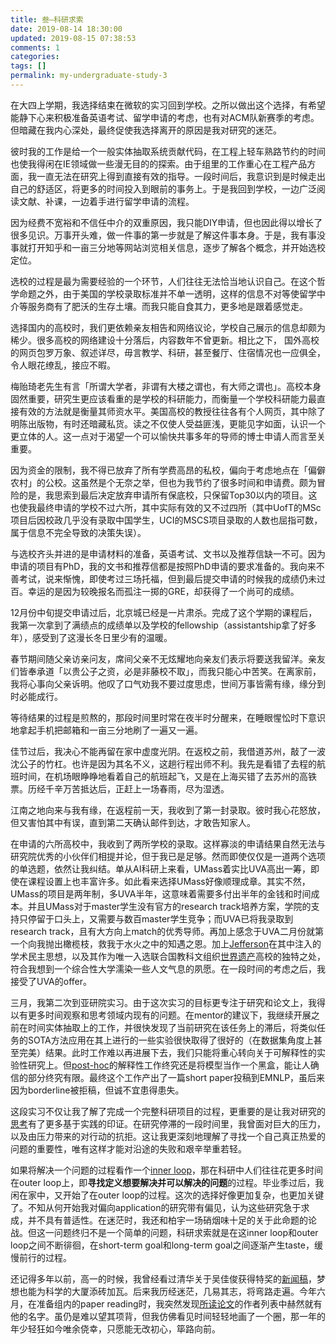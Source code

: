 ```yaml
---
title: 叁—科研求索
date: 2019-08-14 18:30:00
updated: 2019-08-15 07:38:53
comments: 1
categories: 
tags: []
permalink: my-undergraduate-study-3
---
```



在大四上学期，我选择结束在微软的实习回到学校。之所以做出这个选择，有希望能静下心来积极准备英语考试、留学申请的考虑，也有对ACM队新赛季的考虑。但暗藏在我内心深处，最终促使我选择离开的原因是我对研究的迷茫。

彼时我的工作是给一个一般实体抽取系统贡献代码，在工程上轻车熟路节约的时间也使我得闲在IE领域做一些漫无目的的探索。由于组里的工作重心在工程产品方面，我一直无法在研究上得到直接有效的指导。一段时间后，我意识到是时候走出自己的舒适区，将更多的时间投入到眼前的事务上。于是我回到学校，一边广泛阅读文献、补课，一边着手进行留学申请的流程。

因为经费不宽裕和不信任中介的双重原因，我只能DIY申请，但也因此得以增长了很多见识。万事开头难，做一件事的第一步就是了解这件事本身。于是，我有事没事就打开知乎和一亩三分地等网站浏览相关信息，逐步了解各个概念，并开始选校定位。

选校的过程是最为需要经验的一个环节，人们往往无法恰当地认识自己。在这个哲学命题之外，由于美国的学校录取标准并不单一透明，这样的信息不对等使留学中介等服务商有了肥沃的生存土壤。而我只能自食其力，更多地是跟着感觉走。

选择国内的高校时，我们更依赖亲友相告和网络议论，学校自己展示的信息却颇为稀少。很多高校的网络建设十分落后，内容数年不曾更新。相比之下， 国外高校的网页包罗万象、叙述详尽，毋言教学、科研，甚至餐厅、住宿情况也一应俱全，令人眼花缭乱，接应不暇。

梅贻琦老先生有言「所谓大学者，非谓有大楼之谓也，有大师之谓也」。高校本身固然重要，研究生更应该看重的是学校的科研能力，而衡量一个学校科研能力最直接有效的方法就是衡量其师资水平。美国高校的教授往往各有个人网页，其中除了明陈出版物，有时还暗藏私货。读之不仅使人受益匪浅，更能见字如面，认识一个更立体的人。这一点对于渴望一个可以愉快共事多年的导师的博士申请人而言至关重要。

因为资金的限制，我不得已放弃了所有学费高昂的私校，偏向于考虑地点在「偏僻农村」的公校。这虽然是个无奈之举，但也为我节约了很多时间和申请费。颇为冒险的是，我思索到最后决定放弃申请所有保底校，只保留Top30以内的项目。这也使我最终申请的学校不过六所，其中实际有效的又不过四所（其中UofT的MSc项目后因校政几乎没有录取中国学生，UCI的MSCS项目录取的人数也屈指可数，属于信息不完全导致的决策失误）。

与选校齐头并进的是申请材料的准备，英语考试、文书以及推荐信缺一不可。因为申请的项目有PhD，我的文书和推荐信都是按照PhD申请的要求准备的。我向来不善考试，说来惭愧，即使考过三场托福，但到最后提交申请的时候我的成绩仍未过百。幸运的是因为较晚报名而孤注一掷的GRE，却获得了一个尚可的成绩。

12月份中旬提交申请过后，北京城已经是一片肃杀。完成了这个学期的课程后，我第一次拿到了满绩点的成绩单以及学校的fellowship（assistantship拿了好多年），感受到了这漫长冬日里少有的温暖。

春节期间随父亲访亲问友，席间父亲不无炫耀地向亲友们表示将要送我留洋。亲友们皆奉承道「以贵公子之资，必是非藤校不取」，而我只能心中苦笑。在离家前，我将心事向父亲诉明。他叹了口气劝我不要过度思虑，世间万事皆需有缘，缘分到时必能成行。

等待结果的过程是煎熬的，那段时间里时常在夜半时分醒来，在睡眼惺忪时下意识地拿起手机把邮箱和一亩三分地刷了一遍又一遍。

佳节过后，我决心不能再留在家中虚度光阴。在返校之前，我借道苏州，敲了一波沈公子的竹杠。也许是因为其名不义，这趟行程出师不利。我先是看错了去程的航班时间，在机场眼睁睁地看着自己的航班起飞，又是在上海买错了去苏州的高铁票。历经千辛万苦抵达后，正赶上一场春雨，尽为湿透。

江南之地向来与我有缘，在返程前一天，我收到了第一封录取。彼时我心花怒放，但又害怕其中有误，直到第二天确认邮件到达，才敢告知家人。

在申请的六所高校中，我收到了两所学校的录取。这样寡淡的申请结果自然无法与研究院优秀的小伙伴们相提并论，但于我已是足够。然而即使仅仅是一道两个选项的单选题，依然让我纠结。单从AI科研上来看，UMass着实比UVA高出一筹，即使在课程设置上也丰富许多。如此看来选择UMass好像顺理成章。其实不然，UMass的项目是两年制，多UVA半年，这意味着需要多付出半年的金钱和时间成本。并且UMass对于master学生没有官方的research track培养方案，学院的支持只停留于口头上，又需要与数百master学生竞争；而UVA已将我录取到research track，且有大方向上match的优秀导师。再加上感念于UVA二月份就第一个向我抛出橄榄枝，救我于水火之中的知遇之恩。加上[Jefferson](https://en.wikipedia.org/wiki/Thomas_Jefferson#University_of_Virginia)在其中注入的学术民主思想，以及其作为唯一入选联合国教科文组织[世界遗产](http://whc.unesco.org/en/list/442)高校的独特之处，符合我想到一个综合性大学濡染一些人文气息的夙愿。在一段时间的考虑之后，我接受了UVA的offer。

三月，我第二次到亚研院实习。由于这次实习的目标更专注于研究和论文上，我得以有更多时间观察和思考领域内现有的问题。在mentor的建议下，我继续开展之前在时间实体抽取上的工作，并很快发现了当前研究在该任务上的滞后，将类似任务的SOTA方法应用在其上进行的一些实验很快取得了很好的（在数据集角度上甚至完美）结果。此时工作难以再进展下去，我们只能将重心转向关于可解释性的实验性研究上。但[post-hoc](https://arxiv.org/pdf/1606.03490.pdf)的解释性工作终究还是将模型当作一个黑盒，能让人确信的部分终究有限。最终这个工作产出了一篇short paper投稿到EMNLP，虽后来因为borderline被拒稿，但诚不宜患得患失。

这段实习不仅让我了解了完成一个完整科研项目的过程，更重要的是让我对研究的[思考](https://sxing.xyz/post/research-of-cs.html)有了更多基于实践的印证。在研究停滞的一段时间里，我曾面对巨大的压力，以及由压力带来的对行动的抗拒。这让我更深刻地理解了寻找一个自己真正热爱的问题的重要性，唯有这样才能对沿途的失败和艰辛举重若轻。

如果将解决一个问题的过程看作一个[inner loop](http://karpathy.github.io/2016/09/07/phd/)，那在科研中人们往往花更多时间在outer loop上，即**寻找定义想要解决并可以解决的问题**的过程。毕业季过后，我闲在家中，又开始了在outer loop的过程。这次的选择好像更加复杂，也更加关键了。不知从何开始我对偏向application的研究带有偏见，认为这些研究急于求成，并不具有普适性。在迷茫时，我还和柏宇一场硝烟味十足的关于此命题的论战。但这一问题终归不是一个简单的问题，科研求索就是在这inner loop和outer loop之间不断徘徊，在short-term goal和long-term goal之间逐渐产生taste，缓慢前行的过程。

还记得多年以前，高一的时候，我曾经看过清华关于吴佳俊获得特奖的[新闻稿](http://news.tsinghua.edu.cn/publish/thunews/9950/2014/20140312110211248539347/20140312110211248539347_.html)，梦想也能为科学的大厦添砖加瓦。后来我历经迷茫，几易其志，将弯路走遍。今年六月，在准备组内的paper reading时，我突然发现[所读论文](https://arxiv.org/pdf/1904.12584)的作者列表中赫然就有他的名字。虽仍是难以望其项背，但我仿佛看见时间轻轻地画了一个圈，那一年的年少轻狂如今唯余侥幸，只愿能无改初心，筚路向前。